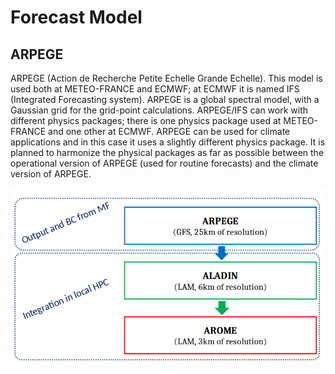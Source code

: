 # Forecast Model 

## ARPEGE

ARPEGE (Action de Recherche Petite Echelle Grande Echelle). This model is used both at METEO-FRANCE and ECMWF; at ECMWF it is named IFS (Integrated Forecasting system). ARPEGE is a global spectral model, with a Gaussian grid for the grid-point calculations.
ARPEGE/IFS can work with different physics packages; there is one physics package used at METEO-FRANCE and one other at ECMWF. ARPEGE can be used for climate applications and in this case it uses a slightly different physics package. It is planned to harmonize the physical packages as far as possible between the operational version of ARPEGE (used for routine forecasts) and the climate version of ARPEGE.

![arpege](images/arpg.png)